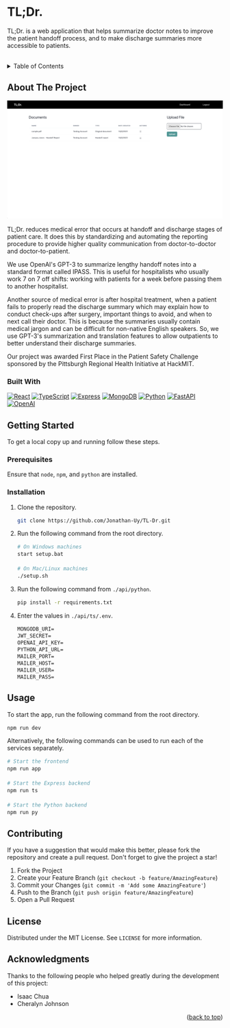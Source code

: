 <a name="readme-top"></a>

# TL;Dr.
TL;Dr. is a web application that helps summarize doctor notes to improve the patient handoff process, and to make discharge summaries more accessible to patients.

<br />
<details>
  <summary>Table of Contents</summary>
  <ol>
    <li>
      <a href="#about-the-project">About The Project</a>
      <ul>
        <li><a href="#built-with">Built With</a></li>
      </ul>
    </li>
    <li>
      <a href="#getting-started">Getting Started</a>
      <ul>
        <li><a href="#prerequisites">Prerequisites</a></li>
        <li><a href="#installation">Installation</a></li>
      </ul>
    </li>
    <li><a href="#usage">Usage</a></li>
    <li><a href="#contributing">Contributing</a></li>
    <li><a href="#license">License</a></li>
    <li><a href="#acknowledgments">Acknowledgments</a></li>
  </ol>
</details>

## About The Project

![Screenshot](https://github.com/Jonathan-Uy/TL-Dr/blob/main/samples/screenshot.png)

TL;Dr. reduces medical error that occurs at handoff and discharge stages of patient care. It does this by standardizing and automating the reporting procedure to provide higher quality communication from doctor-to-doctor and doctor-to-patient.

We use OpenAI's GPT-3 to summarize lengthy handoff notes into a standard format called IPASS. This is useful for hospitalists who usually work 7 on 7 off shifts: working with patients for a week before passing them to another hospitalist.

Another source of medical error is after hospital treatment, when a patient fails to properly read the discharge summary which may explain how to conduct check-ups after surgery, important things to avoid, and when to next call their doctor. This is because the summaries usually contain medical jargon and can be difficult for non-native English speakers. So, we use GPT-3's summarization and translation features to allow outpatients to better understand their discharge summaries.

Our project was awarded First Place in the Patient Safety Challenge sponsored by the Pittsburgh Regional Health Initiative at HackMIT.

### Built With

[![React][React]][React-url]
[![TypeScript][TypeScriptLang]][TS-url]
[![Express][Express]][Express-url]
[![MongoDB][MongoDB]][MongoDB-url]
[![Python][Python]][Python-url]
[![FastAPI][FastAPI]][FastAPI-url]
[![OpenAI][OpenAI]][OpenAI-url]

## Getting Started

To get a local copy up and running follow these steps.

### Prerequisites

Ensure that `node`, `npm`, and `python` are installed.

### Installation

1. Clone the repository.
   ```sh
   git clone https://github.com/Jonathan-Uy/TL-Dr.git
   ```
2. Run the following command from the root directory.
   ```sh
   # On Windows machines
   start setup.bat

   # On Mac/Linux machines
   ./setup.sh
   ```
3. Run the following command from `./api/python`.
    ```sh
    pip install -r requirements.txt
    ```
3. Enter the values in `./api/ts/.env`.
   ```
   MONGODB_URI=
   JWT_SECRET=
   OPENAI_API_KEY=
   PYTHON_API_URL=
   MAILER_PORT=
   MAILER_HOST=
   MAILER_USER=
   MAILER_PASS=
   ```

## Usage

To start the app, run the following command from the root directory.
```sh
npm run dev
```
Alternatively, the following commands can be used to run each of the services separately.
```sh
# Start the frontend
npm run app

# Start the Express backend
npm run ts

# Start the Python backend
npm run py
```

## Contributing

If you have a suggestion that would make this better, please fork the repository and create a pull request. Don't forget to give the project a star!

1. Fork the Project
2. Create your Feature Branch (`git checkout -b feature/AmazingFeature`)
3. Commit your Changes (`git commit -m 'Add some AmazingFeature'`)
4. Push to the Branch (`git push origin feature/AmazingFeature`)
5. Open a Pull Request

## License

Distributed under the MIT License. See `LICENSE` for more information.

## Acknowledgments

Thanks to the following people who helped greatly during the development of this project:

* Isaac Chua
* Cheralyn Johnson

<p align="right">(<a href="#readme-top">back to top</a>)</p>

<!-- Links and images for the Built With section -->

[React]: https://img.shields.io/badge/React-20232A?style=for-the-badge&logo=react&logoColor=61DAFB
[React-url]: https://reactjs.org/

[TypeScriptLang]: https://img.shields.io/badge/TypeScript-3178c6?style=for-the-badge&logo=typescript&logoColor=white
[TS-url]: https://www.typescriptlang.org/

[Express]: https://img.shields.io/badge/Express-FFFFFF?style=for-the-badge&logo=express&logoColor=black
[Express-url]: https://expressjs.com/

[MongoDB]: https://img.shields.io/badge/MongoDB-4EA94B?style=for-the-badge&logo=mongodb&logoColor=white
[MongoDB-url]: https://www.mongodb.com/

[Python]: https://img.shields.io/badge/Python-2B5B84?style=for-the-badge&logo=python&logoColor=white
[Python-url]: https://www.python.org/

[FastAPI]: https://img.shields.io/badge/FastAPI-009485?style=for-the-badge&logo=fastapi&logoColor=white
[FastAPI-url]: https://fastapi.tiangolo.com/

[OpenAI]: https://img.shields.io/badge/OpenAI-000000?style=for-the-badge&logo=openai&logoColor=white
[OpenAI-url]: https://openai.com/